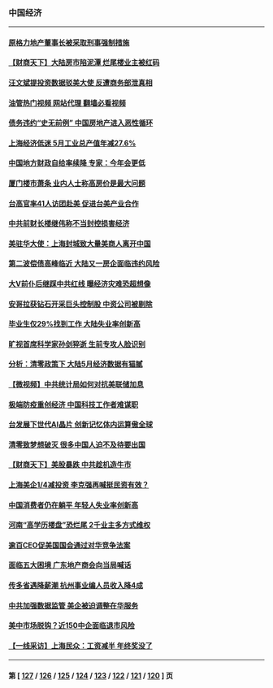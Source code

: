### 中国经济
---
#### [原格力地产董事长被采取刑事强制措施](../../pages/ncid283/n13762065.md?06181245) 
#### [【财商天下】大陆房市陷泥潭 烂尾楼业主被红码](../../pages/ncid283/n13761890.md?06181245) 
#### [汪文斌提投资数据驳美大使 反遭商务部泄真相](../../pages/ncid283/n13761701.md?06181245) 
#### [油管热门视频 网站代理 翻墙必看视频](http://209.222.30.114:81/youtube.html?06181245)
#### [债务违约“史无前例” 中国房地产进入恶性循环](../../pages/ncid283/n13761873.md?06181245) 
#### [上海经济低迷 5月工业总产值年减27.6%](../../pages/ncid283/n13761704.md?06181245) 
#### [中国地方财政自给率续降 专家：今年会更低](../../pages/ncid283/n13761613.md?06181245) 
#### [厦门楼市萧条 业内人士称高房价是最大问题](../../pages/ncid283/n13761438.md?06181245) 
#### [台高官率41人访团赴美 促进台美产业合作](../../pages/ncid283/n13761432.md?06181245) 
#### [中共前财长楼继伟称不当封控损害经济](../../pages/ncid283/n13761368.md?06181245) 
#### [美驻华大使：上海封城致大量美商人离开中国](../../pages/ncid283/n13761148.md?06181245) 
#### [第二波偿债高峰临近 大陆又一房企面临违约风险](../../pages/ncid283/n13761177.md?06181245) 
#### [大V前仆后继踩中共红线 曝经济灾难恐超想像](../../pages/ncid283/n13761107.md?06181245) 
#### [安哥拉获钻石开采巨头控制股 中资公司被剔除](../../pages/ncid283/n13761101.md?06181245) 
#### [毕业生仅29%找到工作 大陆失业率创新高](../../pages/ncid283/n13761096.md?06181245) 
#### [旷视首席科学家孙剑猝逝 生前专攻人脸识别](../../pages/ncid283/n13760859.md?06181245) 
#### [分析：清零政策下 大陆5月经济数据有猫腻](../../pages/ncid283/n13761057.md?06181245) 
#### [【微视频】中共统计局如何对抗美联储加息](../../pages/ncid283/n13761018.md?06181245) 
#### [极端防疫重创经济 中国科技工作者难谋职](../../pages/ncid283/n13760865.md?06181245) 
#### [台发展下世代AI晶片 创新记忆体内运算傲全球](../../pages/ncid283/n13760899.md?06181245) 
#### [清零致梦想破灭 很多中国人迫不及待要出国](../../pages/ncid283/n13760493.md?06181245) 
#### [【财商天下】美股暴跌 中共趁机造牛市](../../pages/ncid283/n13760341.md?06181245) 
#### [上海美企1/4减投资 李克强再喊挺民资有效？](../../pages/ncid283/n13759443.md?06181245) 
#### [中国消费者仍在躺平 年轻人失业率创新高](../../pages/ncid283/n13760313.md?06181245) 
#### [河南“高学历楼盘”恐烂尾 2千业主多方式维权](../../pages/ncid283/n13760221.md?06181245) 
#### [逾百CEO促美国国会通过对华竞争法案](../../pages/ncid283/n13760158.md?06181245) 
#### [面临五大困境 广东地产商会向当局喊话](../../pages/ncid283/n13760029.md?06181245) 
#### [传多省遇降薪潮 杭州事业编人员收入降4成](../../pages/ncid283/n13759986.md?06181245) 
#### [中共加强数据监管 美企被迫调整在华服务](../../pages/ncid283/n13759945.md?06181245) 
#### [美中市场脱钩？近150中企面临退市风险](../../pages/ncid283/n13759737.md?06181245) 
#### [【一线采访】上海民众：工资减半 年终奖没了](../../pages/ncid283/n13759643.md?06181245) 

---
#### 第 [ [127](./127.md?06181245) / [126](./126.md?06181245) / [125](./125.md?06181245) / [124](./124.md?06181245) / [123](./123.md?06181245) / [122](./122.md?06181245) / [121](./121.md?06181245) / [120](./120.md?06181245) ] 页
